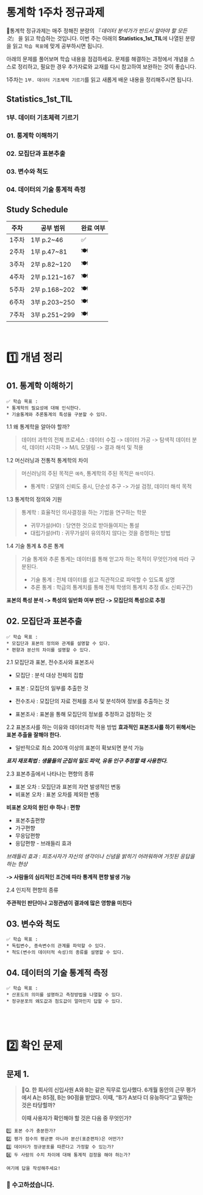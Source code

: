 # 통계학 1주차 정규과제

📌통계학 정규과제는 매주 정해진 분량의 『*데이터 분석가가 반드시 알아야 할 모든 것*』 을 읽고 학습하는 것입니다. 이번 주는 아래의 **Statistics_1st_TIL**에 나열된 분량을 읽고 `학습 목표`에 맞게 공부하시면 됩니다.

아래의 문제를 풀어보며 학습 내용을 점검하세요. 문제를 해결하는 과정에서 개념을 스스로 정리하고, 필요한 경우 추가자료와 교재를 다시 참고하여 보완하는 것이 좋습니다.

1주차는 `1부. 데이터 기초체력 기르기`를 읽고 새롭게 배운 내용을 정리해주시면 됩니다.


## Statistics_1st_TIL

### 1부. 데이터 기초체력 기르기
### 01. 통계학 이해하기
### 02. 모집단과 표본추출
### 03. 변수와 척도
### 04. 데이터의 기술 통계적 측정



## Study Schedule

| 주차  | 공부 범위     | 완료 여부 |
| ----- | ------------- | --------- |
| 1주차 | 1부 p.2~46    | ✅         |
| 2주차 | 1부 p.47~81   | 🍽️         |
| 3주차 | 2부 p.82~120  | 🍽️         |
| 4주차 | 2부 p.121~167 | 🍽️         |
| 5주차 | 2부 p.168~202 | 🍽️         |
| 6주차 | 3부 p.203~250 | 🍽️         |
| 7주차 | 3부 p.251~299 | 🍽️         |

<br>

<!-- 여기까진 그대로 둬 주세요-->


# 1️⃣ 개념 정리 
## 01. 통계학 이해하기

```
✅ 학습 목표 :
* 통계학의 필요성에 대해 인식한다.
* 기술통계와 추론통계의 특성을 구분할 수 있다.
```
<!-- 새롭게 배운 내용을 자유롭게 정리해주세요.-->

1.1 왜 통계학을 알아야 할까?
> 데이터 과학의 전체 프로세스 : 데이터 수집 -> 데이터 가공 -> 탐색적 데이터 분석, 데이터 시각화 -> M/L 모델링 -> 결과 해석 및 적용

1.2 머신러닝과 전통적 통계학의 차이
> 머신러닝의 주된 목적은 `예측`, 통계학의 주된 목적은 `해석`이다.
> - 통계학 : 모델의 신뢰도 중시, 단순성 추구 -> 가설 검정, 데이터 해석 목적

1.3 통계학의 정의와 기원
> 통계학 : 효율적인 의사결정을 하는 기법을 연구하는 학문
> - 귀무가설(H0) : 당연한 것으로 받아들여지는 통설
> - 대립가설(H1) : 귀무가설이 유의하지 않다는 것을 증명하는 방법

1.4 기술 통계 & 추론 통계
> 기술 통계와 추론 통계는 데이터를 통해 얻고자 하는 목적이 무엇인가에 따라 구분된다. 
> - 기술 통계 : 전체 데이터를 쉽고 직관적으로 파악할 수 있도록 설명
> - 추론 통계 : 학급의 통계치를 통해 전체 학생의 통계치 추정 (Ex. 신뢰구간)

**표본의 특성 분석 -> 특성의 일반화 여부 판단 -> 모집단의 특성으로 추정**


## 02. 모집단과 표본추출

```
✅ 학습 목표 :
* 모집단과 표본의 정의와 관계를 설명할 수 있다.
* 편향과 분산의 차이를 설명할 수 있다.
```

<!-- 새롭게 배운 내용을 자유롭게 정리해주세요.-->
2.1 모집단과 표본, 전수조사와 표본조사
- 모집단 : 분석 대상 전체의 집합

- 표본 : 모집단의 일부를 추출한 것

- 전수조사 : 모집단의 자료 전체를 조사 및 분석하여 정보를 추출하는 것

- 표본조사 : 표본을 통해 모집단의 정보를 추정하고 검정하는 것

2.2 표본조사를 하는 이유와 데이터과학 적용 방법
**효과적인 표본조사를 하기 위해서는 표본 추출을 잘해야 한다.**
- 일반적으로 최소 200개 이상의 표본이 확보되면 분석 가능

***표지 재포획법 : 생물들의 군집의 밀도 파악, 유동 인구 추정할 때 사용한다.***

2.3 표본추출에서 나타나는 편향의 종류
- 표본 오차 : 모집단과 표본의 자연 발생적인 변동
- 비표본 오차 : 표본 오차를 제외한 변동

**비표본 오차의 원인 中 하나 : 편향**

- 표본추출편향
- 가구편향
- 무응답편향
- 응답편향 - 브래들리 효과

_브래들리 효과 : 피조사자가 자신의 생각이나 신념을 밝히기 어려워하여 거짓된 응답을 하는 현상_

**-> 사람들의 심리적인 조건에 따라 통계적 편향 발생 가능**

2.4 인지적 편향의 종류

**주관적인 판단이나 고정관념이 결과에 많은 영향을 미친다**


## 03. 변수와 척도
```
✅ 학습 목표 :
* 독립변수, 종속변수의 관계를 파악할 수 있다.
* 척도(변수의 데이터적 속성)의 종류를 설명할 수 있다.
```
<!-- 새롭게 배운 내용을 자유롭게 정리해주세요.-->


## 04. 데이터의 기술 통계적 측정

```
✅ 학습 목표 :
* 산포도의 의미를 설명하고 측정방법을 나열할 수 있다.
* 정규분포의 왜도값과 첨도값이 얼마인지 답할 수 있다.
```

<!-- 새롭게 배운 내용을 자유롭게 정리해주세요.-->




<br>
<br>

# 2️⃣ 확인 문제

## 문제 1.

> **🧚Q. 한 회사의 신입사원 A와 B는 같은 직무로 입사했다. 6개월 동안의 근무 평가에서 A는 85점, B는 90점을 받았다. 이때, “B가 A보다 더 유능하다”고 말하는 것은 타당할까?**
>
> **이때 사용자가 확인해야 할 것은 다음 중 무엇인가?**

~~~
1️⃣ 표본 수가 충분한가?
2️⃣ 평가 점수의 평균뿐 아니라 분산(표준편차)은 어떤가?
3️⃣ 데이터가 정규분포를 따른다고 가정할 수 있는가?
4️⃣ 두 사람의 수치 차이에 대해 통계적 검정을 해야 하는가?
~~~



<!--학습한 개념을 활용하여 자유롭게 설명해 보세요. 구체적인 예시를 들어 설명하면 더욱 좋습니다.-->

```
여기에 답을 작성해주세요!
```



### 🎉 수고하셨습니다.